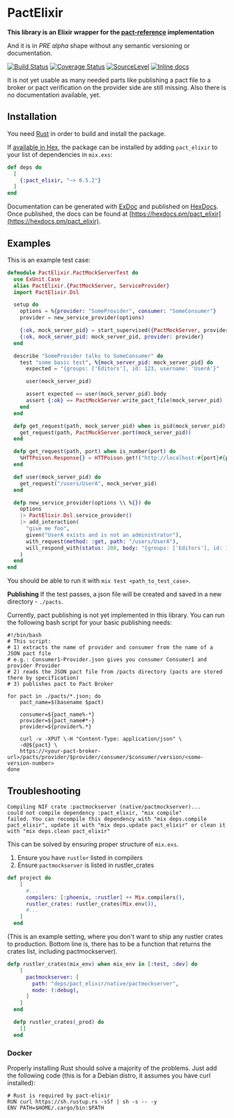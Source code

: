 # PactElixir

**This library is an Elixir wrapper for the [pact-reference](https://github.com/pact-foundation/pact-reference) implementation**

And it is in *PRE alpha* shape without any semantic versioning or documentation.

[![Build Status](https://travis-ci.org/elitau/pact_elixir.svg?branch=master)](https://travis-ci.org/elitau/pact_elixir)
[![Coverage Status](https://coveralls.io/repos/github/elitau/pact_elixir/badge.svg?branch=master)](https://coveralls.io/github/elitau/pact_elixir?branch=master)
[![SourceLevel](https://app.sourcelevel.io/github/elitau/pact_elixir.svg)](https://app.sourcelevel.io/github/elitau/pact_elixir)
[![Inline docs](http://inch-ci.org/github/elitau/pact_elixir.svg)](http://inch-ci.org/github/elitau/pact_elixir)

It is not yet usable as many needed parts like publishing a pact file to a broker or pact
verification on the provider side are still missing. Also there is no documentation available, yet.

## Installation

You need [Rust](https://www.rust-lang.org) in order to build and install the package.

If [available in Hex](https://hex.pm/docs/publish), the package can be installed
by adding `pact_elixir` to your list of dependencies in `mix.exs`:

```elixir
def deps do
  [
    {:pact_elixir, "~> 0.5.2"}
  ]
end
```

Documentation can be generated with [ExDoc](https://github.com/elixir-lang/ex_doc)
and published on [HexDocs](https://hexdocs.pm). Once published, the docs can
be found at [https://hexdocs.pm/pact_elixir](https://hexdocs.pm/pact_elixir).

## Examples

This is an example test case:

```elixir
defmodule PactElixir.PactMockServerTest do
  use ExUnit.Case
  alias PactElixir.{PactMockServer, ServiceProvider}
  import PactElixir.Dsl

  setup do
    options = %{provider: "SomeProvider", consumer: "SomeConsumer"}
    provider = new_service_provider(options)

    {:ok, mock_server_pid} = start_supervised({PactMockServer, provider})
    {:ok, mock_server_pid: mock_server_pid, provider: provider}
  end

  describe "SomeProvider talks to SomeConsumer" do
    test "some basic test", %{mock_server_pid: mock_server_pid} do
      expected = "{groups: ['Editors'], id: 123, username: 'UserA'}"

      user(mock_server_pid)

      assert expected == user(mock_server_pid).body
      assert {:ok} == PactMockServer.write_pact_file(mock_server_pid)
    end
  end

  defp get_request(path, mock_server_pid) when is_pid(mock_server_pid) do
    get_request(path, PactMockServer.port(mock_server_pid))
  end

  defp get_request(path, port) when is_number(port) do
    %HTTPoison.Response{} = HTTPoison.get!("http://localhost:#{port}#{path}")
  end

  def user(mock_server_pid) do
    get_request("/users/UserA", mock_server_pid)
  end

  defp new_service_provider(options \\ %{}) do
    options
    |> PactElixir.Dsl.service_provider()
    |> add_interaction(
      "give me foo",
      given("UserA exists and is not an administrator"),
      with_request(method: :get, path: "/users/UserA"),
      will_respond_with(status: 200, body: "{groups: ['Editors'], id: 123, username: 'UserA'}")
    )
  end
end
```

You should be able to run it with `mix test <path_to_test_case>`.

**Publishing**
If the test passes, a json file will be created and saved in a new directory - `./pacts`.

Currently, pact publishing is not yet implemented in this library. You can run the following bash script for your basic publishing needs:

```shell
#!/bin/bash
# This script:
# 1) extracts the name of provider and consumer from the name of a JSON pact file
# e.g.: Consumer1-Provider.json gives you consumer Consumer1 and provider Provider
# 2) reads the JSON pact file from /pacts directory (pacts are stored there by specification)
# 3) publishes pact to Pact Broker

for pact in ./pacts/*.json; do
    pact_name=$(basename $pact)

    consumer=${pact_name%-*}
    provider=${pact_name#*-}
    provider=${provider%.*}

    curl -v -XPUT \-H "Content-Type: application/json" \
    -d@${pact} \
    https://<your-pact-broker-url>/pacts/provider/$provider/consumer/$consumer/version/<some-version-number>
done
```

## Troubleshooting

```
Compiling NIF crate :pactmockserver (native/pactmockserver)...
could not compile dependency :pact_elixir, "mix compile"
failed. You can recompile this dependency with "mix deps.compile pact_elixir", update it with "mix deps.update pact_elixir" or clean it with "mix deps.clean pact_elixir"
```
This can be solved by ensuring proper structure of `mix.exs`.
1) Ensure you have `rustler` listed in compilers
2) Ensure `pactmockserver` is listed in rustler_crates

```elixir
def project do
    [
      #...
      compilers: [:phoenix, :rustler] ++ Mix.compilers(),
      rustler_crates: rustler_crates(Mix.env()),
      #...
    ]
  end
```

(This is an example setting, where you don't want to ship any rustler crates to production. Bottom line is, there has to be a function that returns the crates list, including pactmockserver).

```elixir
defp rustler_crates(mix_env) when mix_env in [:test, :dev] do
    [
      pactmockserver: [
        path: "deps/pact_elixir/native/pactmockserver",
        mode: (:debug),
      ]
    ]
  end

  defp rustler_crates(_prod) do
    []
  end
  ```

### Docker
Properly installing Rust should solve a majority of the problems. Just add the following code (this is for a Debian distro, it assumes you have curl installed):

```docker
# Rust is required by pact-elixir
RUN curl https://sh.rustup.rs -sSf | sh -s -- -y
ENV PATH=$HOME/.cargo/bin:$PATH
```
